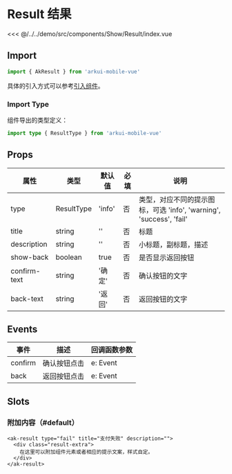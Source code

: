 # Result 结果

<CodeDemo name="Result">

<<< @/../../demo/src/components/Show/Result/index.vue

</CodeDemo>

## Import

```js
import { AkResult } from 'arkui-mobile-vue'
```

具体的引入方式可以参考[引入组件](../guide/import.md)。

### Import Type

组件导出的类型定义：

```ts
import type { ResultType } from 'arkui-mobile-vue'
```

## Props

| 属性         | 类型       | 默认值 | 必填 | 说明                                                                |
| ------------ | ---------- | ------ | ---- | ------------------------------------------------------------------- |
| type         | ResultType | 'info' | 否   | 类型，对应不同的提示图标，可选 'info', 'warning', 'success', 'fail' |
| title        | string     | ''     | 否   | 标题                                                                |
| description  | string     | ''     | 否   | 小标题，副标题，描述                                                |
| show-back    | boolean    | true   | 否   | 是否显示返回按钮                                                    |
| confirm-text | string     | '确定' | 否   | 确认按钮的文字                                                      |
| back-text    | string     | '返回' | 否   | 返回按钮的文字                                                      |

## Events

| 事件    | 描述         | 回调函数参数 |
| ------- | ------------ | ------------ |
| confirm | 确认按钮点击 | e: Event     |
| back    | 返回按钮点击 | e: Event     |

## Slots

### 附加内容（#default）

```vue
<ak-result type="fail" title="支付失败" description="">
  <div class="result-extra">
    在这里可以附加组件元素或者相应的提示文案，样式自定。
  </div>
</ak-result>
```
